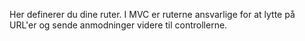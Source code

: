 Her definerer du dine ruter. I MVC er ruterne ansvarlige for at lytte på URL'er og sende anmodninger videre til controllerne.